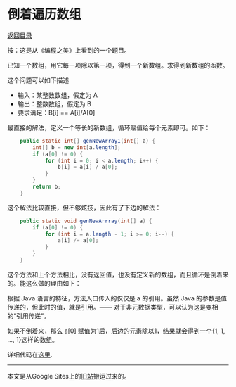 # 倒着遍历数组

[返回目录](../index.md)

按：这是从《编程之美》上看到的一个题目。

已知一个数组，用它每一项除以第一项，得到一个新数组。求得到新数组的函数。

这个问题可以如下描述

* 输入：某整数数组，假定为 A
* 输出：整数数组，假定为 B
* 要求满足：B[i] == A[i]/A[0]

最直接的解法，定义一个等长的新数组，循环赋值给每个元素即可。如下：

```java
    public static int[] genNewArray1(int[] a) {
        int[] b = new int[a.length];
        if (a[0] != 0) {
            for (int i = 0; i < a.length; i++) {
                b[i] = a[i] / a[0];
            }
        }
        return b;
    }
```

这个解法比较直接，但不够炫技，因此有了下边的解法：

```java
    public static void genNewArrray(int[] a) {
        if (a[0] != 0) {
            for (int i = a.length - 1; i >= 0; i--) {
                a[i] /= a[0];
            }
        }
    }
```

这个方法和上个方法相比，没有返回值，也没有定义新的数组，而且循环是倒着来的。能这么做的理由如下：

根据 Java 语言的特征，方法入口传入的仅仅是 a 的引用。虽然 Java 的参数是值传递的，但此时的值，就是引用。—— 对于非元数据类型，可以认为这是变相的“引用传递”。

如果不倒着来，那么 a[0] 赋值为1后，后边的元素除以1，结果就会得到一个{1, 1, ..., 1}这样的数组。

详细代码在[这里](HelloAlgrithm001.java).

---

本文是从Google Sites上的[旧站](https://sites.google.com/site/iridiumsite/it/algorithms/desc-visit)搬运过来的。
